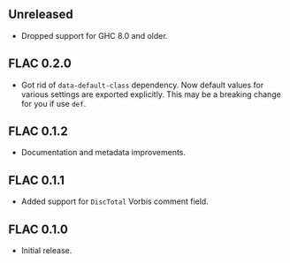 ## Unreleased

* Dropped support for GHC 8.0 and older.

## FLAC 0.2.0

* Got rid of `data-default-class` dependency. Now default values for various
  settings are exported explicitly. This may be a breaking change for you if
  use `def`.

## FLAC 0.1.2

* Documentation and metadata improvements.

## FLAC 0.1.1

* Added support for `DiscTotal` Vorbis comment field.

## FLAC 0.1.0

* Initial release.
